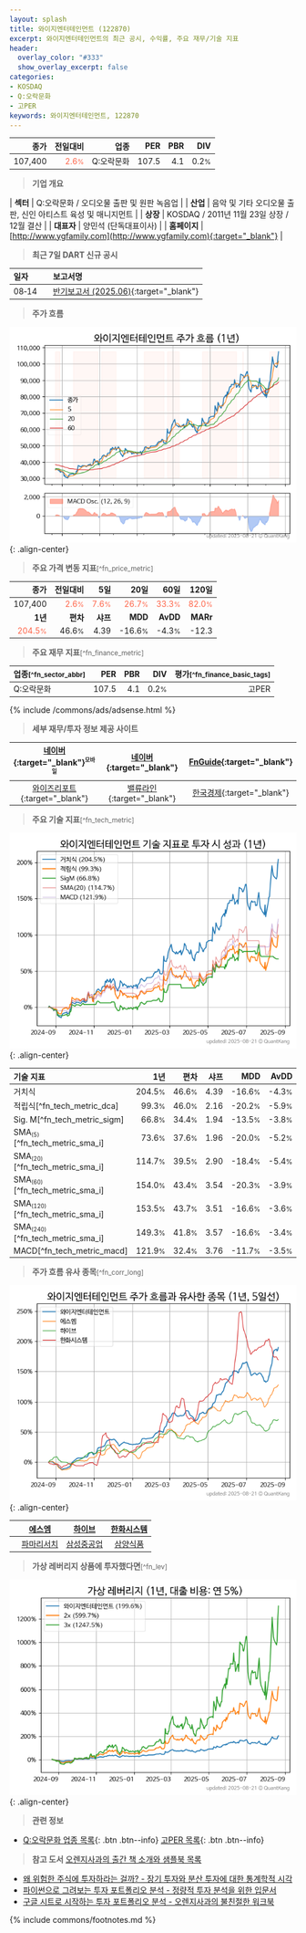 ```yaml
---
layout: splash
title: 와이지엔터테인먼트 (122870)
excerpt: 와이지엔터테인먼트의 최근 공시, 수익률, 주요 재무/기술 지표
header:
  overlay_color: "#333"
  show_overlay_excerpt: false
categories:
- KOSDAQ
- Q:오락문화
- 고PER
keywords: 와이지엔터테인먼트, 122870
---
```


| **종가** | **전일대비** | **업종** | **PER** | **PBR** | **DIV** |
| -------: | -----------: | -------: | ------: | ------: | ------: |
| 107,400 | <span style="color: tomato">2.6<small>%</small></span> | Q:오락문화 | 107.5 | 4.1 | 0.2<small>%</small> |

<!-- more -->


> **기업 개요**<a id="company"></a>

| <span style="white-space:nowrap;">**섹터**</span> | Q:오락문화 / 오디오물 출판 및 원판 녹음업 |
| <span style="white-space:nowrap;">**산업**</span> | 음악 및 기타 오디오물 출판, 신인 아티스트 육성 및 매니지먼트 |
| <span style="white-space:nowrap;">**상장**</span> | KOSDAQ / 2011년 11월 23일 상장 / 12월 결산 |
| <span style="white-space:nowrap;">**대표자**</span> | 양민석 (단독대표이사) |
| <span style="white-space:nowrap;">**홈페이지**</span> | [http://www.ygfamily.com](http://www.ygfamily.com){:target="_blank"} |


> **최근 7일 DART 신규 공시**<a id="dart"></a>

| **일자** |      | **보고서명** |
| :------- | :--- | :----------- |
| 08&#x2011;14 | | [반기보고서 (2025.06)](https://dart.fss.or.kr/dsaf001/main.do?rcpNo=20250814002114){:target="_blank"} |


> **주가 흐름**<a id="price"></a>

![122870](/stock/images/122870.png){: .align-center}


> **주요 가격 변동 지표**<small>[^fn_price_metric]</small>

| **종가** | **전일대비** | **5일** | **20일** | **60일** | **120일** |
| -------: | -----------: | ------: | -------: | -------: | --------: |
| 107,400 | <span style="color: tomato">2.6<small>%</small></span> | <span style="color: tomato">7.6<small>%</small></span> | <span style="color: tomato">26.7<small>%</small></span> | <span style="color: tomato">33.3<small>%</small></span> | <span style="color: tomato">82.0<small>%</small></span> |
| **1년** | **편차** | **샤프** | **MDD** | **AvDD** | **MARr** |
| <span style="color: tomato">204.5<small>%</small></span> | 46.6<small>%</small> | 4.39 | -16.6<small>%</small> | -4.3<small>%</small> | -12.3 |


> **주요 재무 지표**<small>[^fn_finance_metric]</small>

| **업종**<small>[^fn_sector_abbr]</small> | **PER** | **PBR** | **DIV** | **평가**<small>[^fn_finance_basic_tags]</small> |
| :--------------------------------------- | ------: | ------: | ------: | ----------------------------------------------: |
| Q:오락문화 | 107.5 | 4.1 | 0.2<small>%</small> | 고PER |



{% include /commons/ads/adsense.html %}

> **세부 재무/투자 정보 제공 사이트**

| [네이버](https://m.stock.naver.com/domestic/stock/122870/finance/summary){:target="_blank"}<sup><small>모바일</small></sup> | [네이버](https://finance.naver.com/item/coinfo.naver?code=122870){:target="_blank"} | [FnGuide](https://comp.fnguide.com/SVO2/ASP/SVD_Invest.asp?gicode=A122870&MenuYn=Y){:target="_blank"} |
| :---: | :---: | :---: |
| [와이즈리포트](https://comp.wisereport.co.kr/company/c1040001.aspx?cmp_cd=122870){:target="_blank"} | [밸류라인](https://www.valueline.co.kr/finance/summary/122870){:target="_blank"} | [한국경제](https://markets.hankyung.com/stock/122870/financial-summary){:target="_blank"} |


> **주요 기술 지표**<small>[^fn_tech_metric]</small>


![122870](/stock/images/122870_tech.png){: .align-center}

| **기술 지표** | **1년** | **편차** | **샤프** | **MDD** | **AvDD** |
| :------------ | ------: | -----------: | -------: | ------: | -------: |
| 거치식 | 204.5<small>%</small> | 46.6<small>%</small> | 4.39 | -16.6<small>%</small> | -4.3<small>%</small> |
| 적립식[^fn_tech_metric_dca] | 99.3<small>%</small> | 46.0<small>%</small> | 2.16 | -20.2<small>%</small> | -5.9<small>%</small> |
| Sig. M[^fn_tech_metric_sigm] | 66.8<small>%</small> | 34.4<small>%</small> | 1.94 | -13.5<small>%</small> | -3.8<small>%</small> |
| SMA<small><sub>(5)</sub></small>[^fn_tech_metric_sma_i] | 73.6<small>%</small> | 37.6<small>%</small> | 1.96 | -20.0<small>%</small> | -5.2<small>%</small> |
| SMA<small><sub>(20)</sub></small>[^fn_tech_metric_sma_i] | 114.7<small>%</small> | 39.5<small>%</small> | 2.90 | -18.4<small>%</small> | -5.4<small>%</small> |
| SMA<small><sub>(60)</sub></small>[^fn_tech_metric_sma_i] | 154.0<small>%</small> | 43.4<small>%</small> | 3.54 | -20.3<small>%</small> | -3.9<small>%</small> |
| SMA<small><sub>(120)</sub></small>[^fn_tech_metric_sma_i] | 153.5<small>%</small> | 43.7<small>%</small> | 3.51 | -16.6<small>%</small> | -3.6<small>%</small> |
| SMA<small><sub>(240)</sub></small>[^fn_tech_metric_sma_i] | 149.3<small>%</small> | 41.8<small>%</small> | 3.57 | -16.6<small>%</small> | -3.4<small>%</small> |
| MACD[^fn_tech_metric_macd] | 121.9<small>%</small> | 32.4<small>%</small> | 3.76 | -11.7<small>%</small> | -3.5<small>%</small> |


> **주가 흐름 유사 종목**<a id="corr"></a><small>[^fn_corr_long]</small>

![122870](/stock/images/122870_corr.png){: .align-center}

|       | [에스엠](/041510/) | [하이브](/352820/) | [한화시스템](/272210/) |
| :---: | :------------------------------------: | :------------------------------------: | :------------------------------------: |
|       | [파마리서치](/214450/) | [삼성중공업](/010140/) | [삼양식품](/003230/) |


> **가상 레버리지 상품에 투자했다면**<a id="2x"></a><small>[^fn_lev]</small>

![122870](/stock/images/122870_2x.png){: .align-center}


> **관련 정보**

- [Q:오락문화 업종 목록](/stats/sector/kosdaq_업종_오락문화_종목/){: .btn .btn--info} [고PER 목록](/fn/fn_high_per/){: .btn .btn--info}

> **참고 도서** [오렌지사과의 출간 책 소개와 샘플북 목록](https://kongdori.tistory.com/691)

- [왜 위험한 주식에 투자하라는 걸까? - 장기 투자와 분산 투자에 대한 통계학적 시각](https://kongdori.tistory.com/421)
- [파이썬으로 그려보는 투자 포트폴리오 분석  - 정량적 투자 분석을 위한 입문서](https://kongdori.tistory.com/643)
- [구글 시트로 시작하는 투자 포트폴리오 분석 - 오렌지사과의 불친절한 워크북](https://kongdori.tistory.com/449)


{% include commons/footnotes.md %}